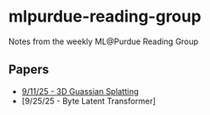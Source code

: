# mlpurdue-reading-group
Notes from the weekly ML@Purdue Reading Group


## Papers
- [9/11/25 - 3D Guassian Splatting](notes/9-25-25-3d-guassian-splatting.md)
- [9/25/25 - Byte Latent Transformer]
